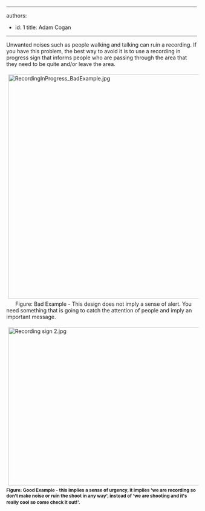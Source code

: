 

---
authors:
  - id: 1
    title: Adam Cogan
---




<span class='intro'> ​Unwanted noises such as people walking and talking can ruin a recording. If you have this problem,&#160;the best way to avoid it&#160;is to use a recording in progress sign that informs people who are passing through the area that they need to be quite and/or leave the area. </span>

<p> 
   <img src="/PublishingImages/RecordingInProgress_BadExample.jpg" alt="RecordingInProgress_BadExample.jpg" class="ssw-rteStyle-ImageArea" style="margin&#58;5px;width&#58;593px;" />&#160;&#160;&#160;&#160;&#160;
<span class="ssw-rteStyle-FigureBad">Figure&#58; Bad Example​ - This design does not imply a sense of alert​. You need something that is going to catch the attention of people and imply an important message.</span>​</p><p> 
   <img class="ssw-rteStyle-ImageArea" alt="Recording sign 2.jpg" src="/PublishingImages/Recording%20sign%202.jpg" style="margin&#58;5px;width&#58;586px;height&#58;418px;" />
<span class="ssw-rteStyle-FigureGood" style="font-size&#58;12px;font-weight&#58;bold;">Figure&#58; Good Example -&#160;this implies a sense of urgency, it implies 'we are recording so don't make noise or ruin the shoot in any way', instead of 'we are shooting and it's really cool so come check it out!'.​</span>​</p>


